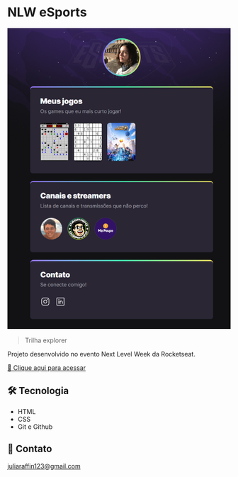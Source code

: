# NLW eSports

![preview](./.github/preview.png)

> Trilha explorer

Projeto desenvolvido no evento Next Level Week da Rocketseat.

[🔗 Clique aqui para acessar](https://raffinJ.github.io/nlw-eSports-explorer/)

## 🛠 Tecnologia 
- HTML
- CSS
- Git e Github

## 💌 Contato

juliaraffin123@gmail.com